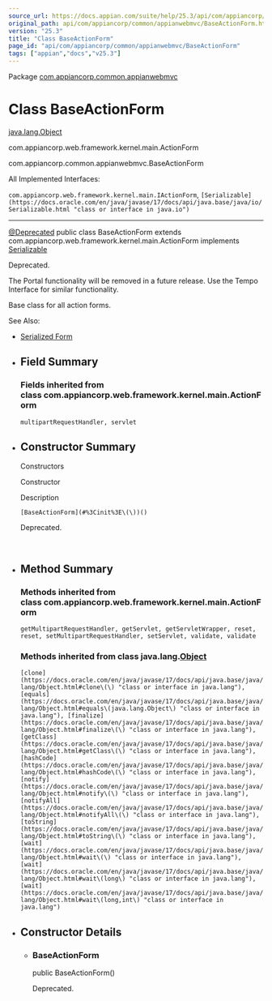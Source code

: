 ```yaml
---
source_url: https://docs.appian.com/suite/help/25.3/api/com/appiancorp/common/appianwebmvc/BaseActionForm.html
original_path: api/com/appiancorp/common/appianwebmvc/BaseActionForm.html
version: "25.3"
title: "Class BaseActionForm"
page_id: "api/com/appiancorp/common/appianwebmvc/BaseActionForm"
tags: ["appian","docs","v25.3"]
---
```



Package [com.appiancorp.common.appianwebmvc](package-summary.html)

# Class BaseActionForm

[java.lang.Object](https://docs.oracle.com/en/java/javase/17/docs/api/java.base/java/lang/Object.html "class or interface in java.lang")

com.appiancorp.web.framework.kernel.main.ActionForm

com.appiancorp.common.appianwebmvc.BaseActionForm

All Implemented Interfaces:

`com.appiancorp.web.framework.kernel.main.IActionForm`, `[Serializable](https://docs.oracle.com/en/java/javase/17/docs/api/java.base/java/io/Serializable.html "class or interface in java.io")`

* * *

[@Deprecated](https://docs.oracle.com/en/java/javase/17/docs/api/java.base/java/lang/Deprecated.html "class or interface in java.lang") public class BaseActionForm extends com.appiancorp.web.framework.kernel.main.ActionForm implements [Serializable](https://docs.oracle.com/en/java/javase/17/docs/api/java.base/java/io/Serializable.html "class or interface in java.io")

Deprecated.

The Portal functionality will be removed in a future release. Use the Tempo Interface for similar functionality.

Base class for all action forms.

See Also:

-   [Serialized Form](../../../../serialized-form.html#com.appiancorp.common.appianwebmvc.BaseActionForm)

-   ## Field Summary

    ### Fields inherited from class com.appiancorp.web.framework.kernel.main.ActionForm

    `multipartRequestHandler, servlet`

-   ## Constructor Summary

    Constructors

    Constructor

    Description

    `[BaseActionForm](#%3Cinit%3E\(\))()`

    Deprecated.

     

-   ## Method Summary

    ### Methods inherited from class com.appiancorp.web.framework.kernel.main.ActionForm

    `getMultipartRequestHandler, getServlet, getServletWrapper, reset, reset, setMultipartRequestHandler, setServlet, validate, validate`

    ### Methods inherited from class java.lang.[Object](https://docs.oracle.com/en/java/javase/17/docs/api/java.base/java/lang/Object.html "class or interface in java.lang")

    `[clone](https://docs.oracle.com/en/java/javase/17/docs/api/java.base/java/lang/Object.html#clone\(\) "class or interface in java.lang"), [equals](https://docs.oracle.com/en/java/javase/17/docs/api/java.base/java/lang/Object.html#equals\(java.lang.Object\) "class or interface in java.lang"), [finalize](https://docs.oracle.com/en/java/javase/17/docs/api/java.base/java/lang/Object.html#finalize\(\) "class or interface in java.lang"), [getClass](https://docs.oracle.com/en/java/javase/17/docs/api/java.base/java/lang/Object.html#getClass\(\) "class or interface in java.lang"), [hashCode](https://docs.oracle.com/en/java/javase/17/docs/api/java.base/java/lang/Object.html#hashCode\(\) "class or interface in java.lang"), [notify](https://docs.oracle.com/en/java/javase/17/docs/api/java.base/java/lang/Object.html#notify\(\) "class or interface in java.lang"), [notifyAll](https://docs.oracle.com/en/java/javase/17/docs/api/java.base/java/lang/Object.html#notifyAll\(\) "class or interface in java.lang"), [toString](https://docs.oracle.com/en/java/javase/17/docs/api/java.base/java/lang/Object.html#toString\(\) "class or interface in java.lang"), [wait](https://docs.oracle.com/en/java/javase/17/docs/api/java.base/java/lang/Object.html#wait\(\) "class or interface in java.lang"), [wait](https://docs.oracle.com/en/java/javase/17/docs/api/java.base/java/lang/Object.html#wait\(long\) "class or interface in java.lang"), [wait](https://docs.oracle.com/en/java/javase/17/docs/api/java.base/java/lang/Object.html#wait\(long,int\) "class or interface in java.lang")`

-   ## Constructor Details

    -   ### BaseActionForm

        public BaseActionForm()

        Deprecated.